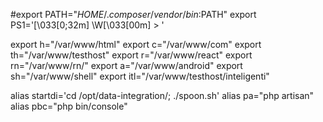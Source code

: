 #export PATH="$HOME/.composer/vendor/bin:$PATH"
export PS1='\[\033[0;32m\] \W\[\033[00m\] > '

export h="/var/www/html"
export c="/var/www/com"
export th="/var/www/testhost"
export r="/var/www/react"
export rn="/var/www/rn/"
export a="/var/www/android"
export sh="/var/www/shell"
export itl="/var/www/testhost/inteligenti"

alias startdi='cd /opt/data-integration/; ./spoon.sh'
alias pa="php artisan"
alias pbc="php bin/console"
